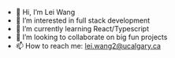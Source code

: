 - 👋 Hi, I’m Lei Wang
- 👀 I’m interested in full stack development
- 🌱 I’m currently learning React/Typescript
- 💞️ I’m looking to collaborate on big fun projects
- 📫 How to reach me: lei.wang2@ucalgary.ca

<!---
leiwang758/leiwang758 is a ✨ special ✨ repository because its `README.md` (this file) appears on your GitHub profile.
You can click the Preview link to take a look at your changes.
--->
